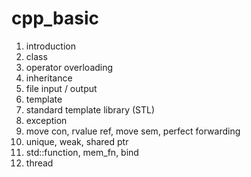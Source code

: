 # cpp_basic

1. introduction
2. class
3. operator overloading
4. inheritance
5. file input / output
6. template
7. standard template library (STL)
8. exception
9. move con, rvalue ref, move sem, perfect forwarding
10. unique, weak, shared ptr
11. std::function, mem_fn, bind
12. thread